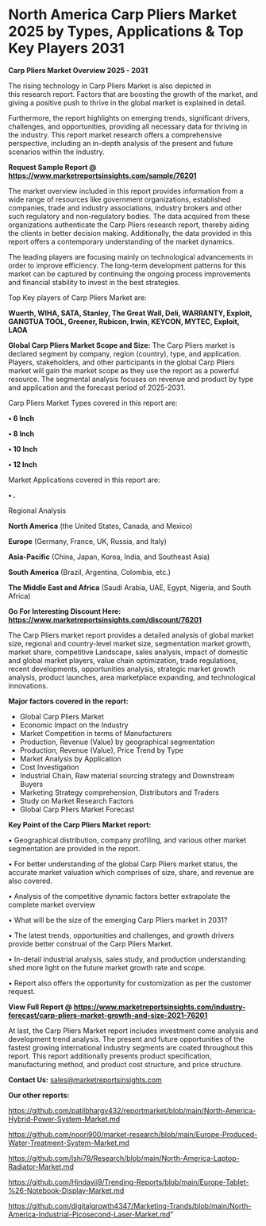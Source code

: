 # North America Carp Pliers Market 2025 by Types, Applications & Top Key Players 2031

<Strong> Carp Pliers Market Overview 2025 - 2031</strong>

The rising technology in Carp Pliers Market is also depicted in this research report. Factors that are boosting the growth of the market, and giving a positive push to thrive in the global market is explained in detail.

Furthermore, the report highlights on emerging trends, significant drivers, challenges, and opportunities, providing all necessary data for thriving in the industry. This report market research offers a comprehensive perspective, including an in-depth analysis of the present and future scenarios within the industry.

<strong>Request Sample Report @ <a href=https://www.marketreportsinsights.com/sample/76201>https://www.marketreportsinsights.com/sample/76201</a></strong>

The market overview included in this report provides information from a wide range of resources like government organizations, established companies, trade and industry associations, industry brokers and other such regulatory and non-regulatory bodies. The data acquired from these organizations authenticate the Carp Pliers research report, thereby aiding the clients in better decision making. Additionally, the data provided in this report offers a contemporary understanding of the market dynamics.

The leading players are focusing mainly on technological advancements in order to improve efficiency. The long-term development patterns for this market can be captured by continuing the ongoing process improvements and financial stability to invest in the best strategies.

Top Key players of Carp Pliers Market are:

<strong>Wuerth, WIHA, SATA, Stanley, The Great Wall, Deli, WARRANTY, Exploit, GANGTUA TOOL, Greener, Rubicon, Irwin, KEYCON, MYTEC, Exploit, LAOA</strong>

<strong><b>Global Carp Pliers Market Scope and Size:</b></strong>
The Carp Pliers market is declared segment by company, region (country), type, and application. Players, stakeholders, and other participants in the global Carp Pliers market will gain the market scope as they use the report as a powerful resource. The segmental analysis focuses on revenue and product by type and application and the forecast period of 2025-2031.

Carp Pliers Market Types covered in this report are:

<strong>• 6 Inch

• 8 Inch

• 10 Inch

• 12 Inch</strong>

Market Applications covered in this report are:

<strong>• .</strong> 

Regional Analysis

<strong>North America</strong> (the United States, Canada, and Mexico)

<strong>Europe</strong> (Germany, France, UK, Russia, and Italy)

<strong>Asia-Pacific</strong> (China, Japan, Korea, India, and Southeast Asia)

<strong>South America</strong> (Brazil, Argentina, Colombia, etc.)

<strong>The Middle East and Africa</strong> (Saudi Arabia, UAE, Egypt, Nigeria, and South Africa)

<strong>Go For Interesting Discount Here: <a href=https://www.marketreportsinsights.com/discount/76201>https://www.marketreportsinsights.com/discount/76201</a></strong>

The Carp Pliers market report provides a detailed analysis of global market size, regional and country-level market size, segmentation market growth, market share, competitive Landscape, sales analysis, impact of domestic and global market players, value chain optimization, trade regulations, recent developments, opportunities analysis, strategic market growth analysis, product launches, area marketplace expanding, and technological innovations.

<strong><b>Major factors covered in the report:</b></strong>
<ul>
  <li>Global Carp Pliers Market </li>
  <li>Economic Impact on the Industry</li>
  <li>Market Competition in terms of Manufacturers</li>
  <li>Production, Revenue (Value) by geographical segmentation</li>
  <li>Production, Revenue (Value), Price Trend by Type</li>
  <li>Market Analysis by Application</li>
  <li>Cost Investigation</li>
  <li>Industrial Chain, Raw material sourcing strategy and Downstream Buyers</li>
  <li>Marketing Strategy comprehension, Distributors and Traders</li>
  <li>Study on Market Research Factors</li>
  <li>Global Carp Pliers Market Forecast</li>
</ul>

<strong><b>Key Point of the Carp Pliers Market report:</b></strong>

• Geographical distribution, company profiling, and various other market segmentation are provided in the report.

• For better understanding of the global Carp Pliers market status, the accurate market valuation which comprises of size, share, and revenue are also covered.

• Analysis of the competitive dynamic factors better extrapolate the complete market overview

• What will be the size of the emerging Carp Pliers market in 2031?

• The latest trends, opportunities and challenges, and growth drivers provide better construal of the Carp Pliers Market.

• In-detail industrial analysis, sales study, and production understanding shed more light on the future market growth rate and scope.

• Report also offers the opportunity for customization as per the customer request.

<strong><b>View Full Report @ <a href=https://www.marketreportsinsights.com/industry-forecast/carp-pliers-market-growth-and-size-2021-76201>https://www.marketreportsinsights.com/industry-forecast/carp-pliers-market-growth-and-size-2021-76201</a></b></strong>


At last, the Carp Pliers Market report includes investment come analysis and development trend analysis. The present and future opportunities of the fastest growing international industry segments are coated throughout this report. This report additionally presents product specification, manufacturing method, and product cost structure, and price structure.

<strong>Contact Us:</strong>
sales@marketreportsinsights.com

<strong>Our other reports:</strong>

<a href=https://github.com/patilbhargv432/reportmarket/blob/main/North-America-Hybrid-Power-System-Market.md>https://github.com/patilbhargv432/reportmarket/blob/main/North-America-Hybrid-Power-System-Market.md</a>

<a href=https://github.com/noori900/market-research/blob/main/Europe-Produced-Water-Treatment-System-Market.md>https://github.com/noori900/market-research/blob/main/Europe-Produced-Water-Treatment-System-Market.md</a>

<a href=https://github.com/Ishi78/Research/blob/main/North-America-Laptop-Radiator-Market.md>https://github.com/Ishi78/Research/blob/main/North-America-Laptop-Radiator-Market.md</a>

<a href=https://github.com/Hindavii9/Trending-Reports/blob/main/Europe-Tablet-%26-Notebook-Display-Market.md>https://github.com/Hindavii9/Trending-Reports/blob/main/Europe-Tablet-%26-Notebook-Display-Market.md</a>

<a href=https://github.com/digitalgrowth4347/Marketing-Trands/blob/main/North-America-Industrial-Picosecond-Laser-Market.md>https://github.com/digitalgrowth4347/Marketing-Trands/blob/main/North-America-Industrial-Picosecond-Laser-Market.md</a>"
